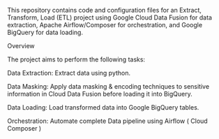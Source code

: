 This repository contains code and configuration files for an Extract, Transform, Load (ETL) project using Google Cloud Data Fusion for data extraction, Apache Airflow/Composer for orchestration, and Google BigQuery for data loading.


Overview

The project aims to perform the following tasks:

Data Extraction: Extract data using python.

Data Masking: Apply data masking & encoding techniques to sensitive information in Cloud Data Fusion before loading it into BigQuery.

Data Loading: Load transformed data into Google BigQuery tables.

Orchestration: Automate complete Data pipeline using Airflow ( Cloud Composer )
